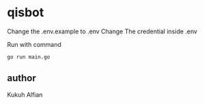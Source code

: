 # qisbot

Change the .env.example to .env
Change The credential inside .env

Run with command
```bash
go run main.go
```

## author
Kukuh Alfian
